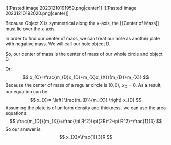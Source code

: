 ![[Pasted image 20231210191959.png|center]]
![[Pasted image 20231210192020.png|center]]

Because Object X is symmetrical along the x-axis, the [[Center of Mass]] must lie over the x-axis.

In order to find our center of mass, we can treat our hole as another plate with negative mass. We will call our hole object D.

So, our center of mass is the center of mass of our whole circle and object D.

Or:
$$
x_{C}=\frac{m_{D}x_{D}+m_{X}x_{X}}{m_{D}+m_{X}}
$$
Because the center of mass of a regular circle is $(0, 0)$, $x_{C}=0$. As a result, our equation can be:
$$
x_{X}=-\left( \frac{m_{D}}{m_{X}} \right) x_{D}
$$
Assuming the plate is of uniform density and thickness, we can use the area equations:
$$
\frac{m_{D}}{m_{X}}=\frac{\pi R^2}{\pi(2R)^2-\pi R^2}=\frac{1}{3}
$$
So our answer is:
$$
x_{X}=\frac{1}{3}R
$$
